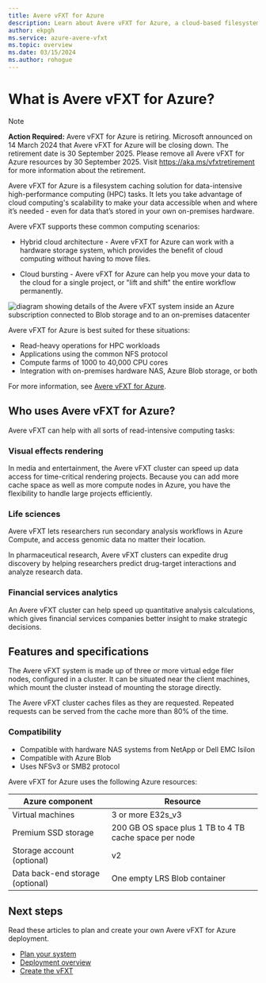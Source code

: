 ```yaml
---
title: Avere vFXT for Azure
description: Learn about Avere vFXT for Azure, a cloud-based filesystem caching solution for data-intensive high-performance computing tasks.
author: ekpgh
ms.service: azure-avere-vfxt
ms.topic: overview
ms.date: 03/15/2024
ms.author: rohogue
---
```


# What is Avere vFXT for Azure?

> [!NOTE]
> **Action Required:** Avere vFXT for Azure is retiring. Microsoft announced on 14 March 2024 that Avere vFXT for Azure will be closing down. The retirement date is 30 September 2025. Please remove all Avere vFXT for Azure resources by 30 September 2025. Visit https://aka.ms/vfxtretirement for more information about the retirement.

Avere vFXT for Azure is a filesystem caching solution for data-intensive high-performance computing (HPC) tasks. It lets you take advantage of cloud computing's scalability to make your data accessible when and where it’s needed - even for data that’s stored in your own on-premises hardware.

Avere vFXT supports these common computing scenarios:

* Hybrid cloud architecture - Avere vFXT for Azure can work with a hardware storage system, which provides the benefit of cloud computing without having to move files.

* Cloud bursting - Avere vFXT for Azure can help you move your data to the cloud for a single project, or "lift and shift" the entire workflow permanently.

![diagram showing details of the Avere vFXT system inside an Azure subscription connected to Blob storage and to an on-premises datacenter](media/avere-vfxt-hybrid.png)

Avere vFXT for Azure is best suited for these situations:

* Read-heavy operations for HPC workloads
* Applications using the common NFS protocol
* Compute farms of 1000 to 40,000 CPU cores
* Integration with on-premises hardware NAS, Azure Blob storage, or both

For more information, see [Avere vFXT for Azure](https://azure.microsoft.com/services/storage/avere-vfxt/).

## Who uses Avere vFXT for Azure?

Avere vFXT can help with all sorts of read-intensive computing tasks:

### Visual effects rendering

In media and entertainment, the Avere vFXT cluster can speed up data access for time-critical rendering projects. Because you can add more cache space as well as more compute nodes in Azure, you have the flexibility to handle large projects efficiently.

### Life sciences

Avere vFXT lets researchers run secondary analysis workflows in Azure Compute, and access genomic data no matter their location.

In pharmaceutical research, Avere vFXT clusters can expedite drug discovery by helping researchers predict drug-target interactions and analyze research data.

### Financial services analytics

An Avere vFXT cluster can help speed up quantitative analysis calculations, which gives financial services companies better insight to make strategic decisions.

## Features and specifications

The Avere vFXT system is made up of three or more virtual edge filer nodes, configured in a cluster. It can be situated near the client machines, which mount the cluster instead of mounting the storage directly.

The Avere vFXT cluster caches files as they are requested. Repeated requests can be served from the cache more than 80% of the time.

### Compatibility

* Compatible with hardware NAS systems from NetApp or Dell EMC Isilon
* Compatible with Azure Blob
* Uses NFSv3 or SMB2 protocol

Avere vFXT for Azure uses the following Azure resources:

|Azure component| Resource |
|----------|-----------|
|Virtual machines|3 or more E32s_v3|
|Premium SSD storage|200 GB OS space plus 1 TB to 4 TB cache space per node |
|Storage account (optional) |v2|
|Data back-end storage (optional) | One empty LRS Blob container |

## Next steps

Read these articles to plan and create your own Avere vFXT for Azure deployment.

* [Plan your system](avere-vfxt-deploy-plan.md)
* [Deployment overview](avere-vfxt-deploy-overview.md)
* [Create the vFXT](avere-vfxt-deploy.md)
